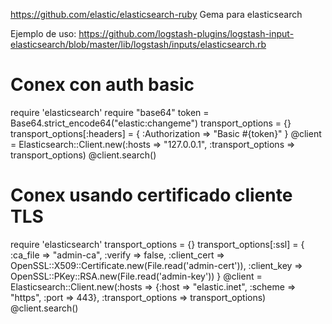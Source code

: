 https://github.com/elastic/elasticsearch-ruby
Gema para elasticsearch

Ejemplo de uso: https://github.com/logstash-plugins/logstash-input-elasticsearch/blob/master/lib/logstash/inputs/elasticsearch.rb


# Conex con auth basic
require 'elasticsearch'
require "base64"
token = Base64.strict_encode64("elastic:changeme")
transport_options = {}
transport_options[:headers] = { :Authorization => "Basic #{token}" }
@client = Elasticsearch::Client.new(:hosts => "127.0.0.1", :transport_options => transport_options)
@client.search()



# Conex usando certificado cliente TLS
require 'elasticsearch'
transport_options = {}
transport_options[:ssl] = { :ca_file => "admin-ca", :verify => false, :client_cert  => OpenSSL::X509::Certificate.new(File.read('admin-cert')), :client_key => OpenSSL::PKey::RSA.new(File.read('admin-key')) }
@client = Elasticsearch::Client.new(:hosts => {:host => "elastic.inet", :scheme => "https", :port => 443}, :transport_options => transport_options)
@client.search()
